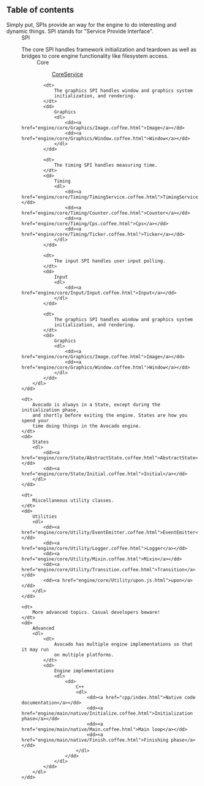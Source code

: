 ## Table of contents

<dl>
	<dt>
		Simply put, SPIs provide an way for the engine to do interesting and
		dynamic things. SPI stands for "Service Provide Interface".
	</dt>
	<dd>
		SPI
		<dl>
			<dt>
				The core SPI handles framework initialization and teardown as
				well as bridges to core engine functionality like filesystem
				access.
			</dt>
			<dd>
				Core
				<dl>
					<dd><a href="engine/core/CoreService.coffee.html">CoreService</a></dd>
				</dl>
			</dd>
			
			<dt>
				The graphics SPI handles window and graphics system
				initialization, and rendering.
			</dt>
			<dd>
				Graphics
				<dl>
					<dd><a href="engine/core/Graphics/Image.coffee.html">Image</a></dd>
					<dd><a href="engine/core/Graphics/Window.coffee.html">Window</a></dd>
				</dl>
			</dd>
			
			<dt>
				The timing SPI handles measuring time.
			</dt>
			<dd>
				Timing
				<dl>
					<dd><a href="engine/core/Timing/TimingService.coffee.html">TimingService</a></dd>
					<dd><a href="engine/core/Timing/Counter.coffee.html">Counter</a></dd>
					<dd><a href="engine/core/Timing/Cps.coffee.html">Cps</a></dd>
					<dd><a href="engine/core/Timing/Ticker.coffee.html">Ticker</a></dd>
				</dl>
			</dd>
			
			<dt>
				The input SPI handles user input polling.
			</dt>
			<dd>
				Input
				<dl>
					<dd><a href="engine/core/Input/Input.coffee.html">Input</a></dd>
				</dl>
			</dd>
			
			<dt>
				The graphics SPI handles window and graphics system
				initialization, and rendering.
			</dt>
			<dd>
				Graphics
				<dl>
					<dd><a href="engine/core/Graphics/Image.coffee.html">Image</a></dd>
					<dd><a href="engine/core/Graphics/Window.coffee.html">Window</a></dd>
				</dl>
			</dd>
		</dl>
	</dd>
	
	<dt>
		Avocado is always in a State, except during the initialization phase,
		and shortly before exiting the engine. States are how you spend your
		time doing things in the Avocado engine.	
	</dt>
	<dd>
		States
		<dl>
			<dd><a href="engine/core/State/AbstractState.coffee.html">AbstractState</a></dd>
			<dd><a href="engine/core/State/Initial.coffee.html">Initial</a></dd>
		</dl>
	</dd>
	
	<dt>
		Miscellaneous utility classes.
	</dt>
	<dd>
		Utilities
		<dl>
			<dd><a href="engine/core/Utility/EventEmitter.coffee.html">EventEmitter</a></dd>
			<dd><a href="engine/core/Utility/Logger.coffee.html">Logger</a></dd>
			<dd><a href="engine/core/Utility/Mixin.coffee.html">Mixin</a></dd>
			<dd><a href="engine/core/Utility/Transition.coffee.html">Transition</a></dd>
			<dd><a href="engine/core/Utility/upon.js.html">upon</a></dd>
		</dl>
	</dd>
	
	<dt>
		More advanced topics. Casual developers beware!	
	</dt>
	<dd>
		Advanced
		<dl>
			<dt>
				Avocado has multiple engine implementations so that it may run
				on multiple platforms.
			</dt>
			<dd>
				Engine implementations
				<dl>
					<dd>
						C++
						<dl>
							<dd><a href="cpp/index.html">Native code documentation</a></dd>
							<dd><a href="engine/main/native/Initialize.coffee.html">Initialization phase</a></dd>
							<dd><a href="engine/main/native/Main.coffee.html">Main loop</a></dd>
							<dd><a href="engine/main/native/Finish.coffee.html">Finishing phase</a></dd>
						</dl>
					</dd>
				</dl>
			</dd>
		</dl>
	</dd>
</dl>
